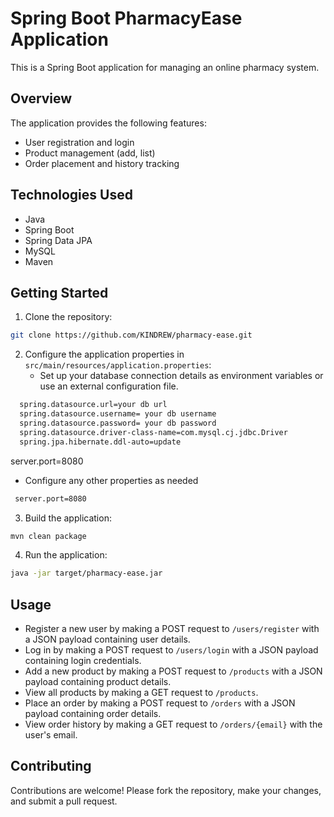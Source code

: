 # Spring Boot PharmacyEase Application

This is a Spring Boot application for managing an online pharmacy system.

## Overview

The application provides the following features:
- User registration and login
- Product management (add, list)
- Order placement and history tracking

## Technologies Used

- Java
- Spring Boot
- Spring Data JPA
- MySQL 
- Maven 

## Getting Started

1. Clone the repository:

```bash
git clone https://github.com/KINDREW/pharmacy-ease.git
```

2. Configure the application properties in `src/main/resources/application.properties`:
   - Set up your database connection details as environment variables or use an external configuration file.
  
  
  ```bash
	spring.datasource.url=your db url
	spring.datasource.username= your db username
	spring.datasource.password= your db password
	spring.datasource.driver-class-name=com.mysql.cj.jdbc.Driver
	spring.jpa.hibernate.ddl-auto=update
```


server.port=8080
   
   - Configure any other properties as needed
   
   ```bash
	server.port=8080
```

3. Build the application:

```bash
mvn clean package
```

4. Run the application:

```bash
java -jar target/pharmacy-ease.jar
```

## Usage

- Register a new user by making a POST request to `/users/register` with a JSON payload containing user details.
- Log in by making a POST request to `/users/login` with a JSON payload containing login credentials.
- Add a new product by making a POST request to `/products` with a JSON payload containing product details.
- View all products by making a GET request to `/products`.
- Place an order by making a POST request to `/orders` with a JSON payload containing order details.
- View order history by making a GET request to `/orders/{email}` with the user's email.

## Contributing

Contributions are welcome! Please fork the repository, make your changes, and submit a pull request.

